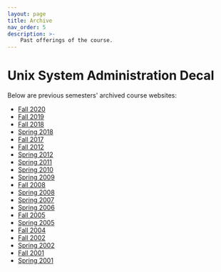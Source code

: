```yaml
---
layout: page
title: Archive
nav_order: 5
description: >-
    Past offerings of the course.
---
```


<h1>Unix System Administration Decal</h1>

<p>Below are previous semesters' archived course websites:</p>

<ul>
    <li><a href="/archives/2020-fall/">Fall 2020</a></li>
    <li><a href="/archives/2019-fall/">Fall 2019</a></li>
    <li><a href="/archives/2018-fall/">Fall 2018</a></li>
    <li><a href="/archives/2018-spring/">Spring 2018</a></li>
    <li><a href="/archives/2017-fall/">Fall 2017</a></li>
    <li><a href="/archives/2012-fall/">Fall 2012</a></li>
    <li><a href="/archives/2012-spring/">Spring 2012</a></li>
    <li><a href="/archives/2011-spring/">Spring 2011</a></li>
    <li><a href="/archives/2010-spring/">Spring 2010</a></li>
    <li><a href="/archives/2009-spring/">Spring 2009</a></li>
    <li><a href="/archives/2008-fall/">Fall 2008</a></li>
    <li><a href="/archives/2008-spring/">Spring 2008</a></li>
    <li><a href="/archives/2007-spring/">Spring 2007</a></li>
    <li><a href="/archives/2006-spring/">Spring 2006</a></li>
    <li><a href="/archives/2005-fall/">Fall 2005</a></li>
    <li><a href="/archives/2005-spring/">Spring 2005</a></li>
    <li><a href="/archives/2004-fall/">Fall 2004</a></li>
    <li><a href="/archives/2002-fall/">Fall 2002</a></li>
    <li><a href="/archives/2002-spring/">Spring 2002</a></li>
    <li><a href="/archives/2002-fall/">Fall 2001</a></li>
    <li><a href="/archives/2001-spring/intro-to-sysad-decal">Spring 2001</a></li>
</ul>

